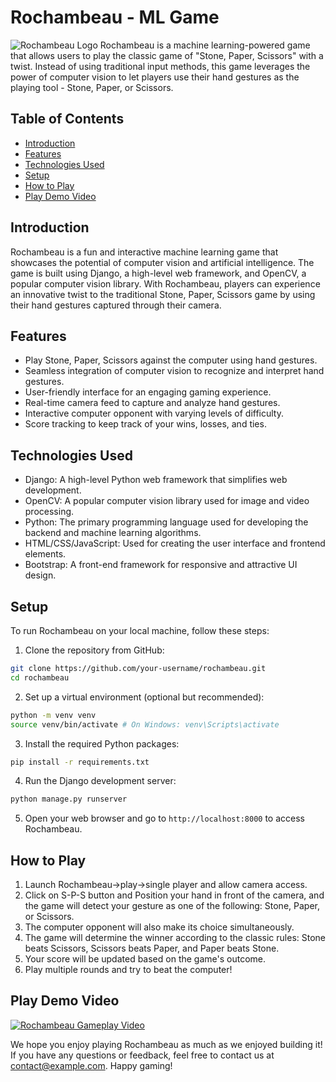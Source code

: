 # Rochambeau - ML Game

![Rochambeau Logo](https://user-images.githubusercontent.com/88606859/255312709-2b886e88-ade9-4352-93d5-42ce5fe04755.png)
Rochambeau is a machine learning-powered game that allows users to play the classic game of "Stone, Paper, Scissors" with a twist. Instead of using traditional input methods, this game leverages the power of computer vision to let players use their hand gestures as the playing tool - Stone, Paper, or Scissors.

## Table of Contents

- [Introduction](#introduction)
- [Features](#features)
- [Technologies Used](#technologies-used)
- [Setup](#setup)
- [How to Play](#how-to-play)
- [Play Demo Video](#play-demo-video)
## Introduction

Rochambeau is a fun and interactive machine learning game that showcases the potential of computer vision and artificial intelligence. The game is built using Django, a high-level web framework, and OpenCV, a popular computer vision library. With Rochambeau, players can experience an innovative twist to the traditional Stone, Paper, Scissors game by using their hand gestures captured through their camera.

## Features

- Play Stone, Paper, Scissors against the computer using hand gestures.
- Seamless integration of computer vision to recognize and interpret hand gestures.
- User-friendly interface for an engaging gaming experience.
- Real-time camera feed to capture and analyze hand gestures.
- Interactive computer opponent with varying levels of difficulty.
- Score tracking to keep track of your wins, losses, and ties.

## Technologies Used

- Django: A high-level Python web framework that simplifies web development.
- OpenCV: A popular computer vision library used for image and video processing.
- Python: The primary programming language used for developing the backend and machine learning algorithms.
- HTML/CSS/JavaScript: Used for creating the user interface and frontend elements.
- Bootstrap: A front-end framework for responsive and attractive UI design.

## Setup

To run Rochambeau on your local machine, follow these steps:

1. Clone the repository from GitHub:
```bash
git clone https://github.com/your-username/rochambeau.git
cd rochambeau
```

2. Set up a virtual environment (optional but recommended):

```bash
python -m venv venv
source venv/bin/activate # On Windows: venv\Scripts\activate
```

3. Install the required Python packages:

```bash
pip install -r requirements.txt
```

4. Run the Django development server:

```bash
python manage.py runserver
```

5. Open your web browser and go to `http://localhost:8000` to access Rochambeau.

## How to Play

1. Launch Rochambeau->play->single player and allow camera access.
2. Click on S-P-S button and Position your hand in front of the camera, and the game will detect your gesture as one of the following: Stone, Paper, or Scissors.
3. The computer opponent will also make its choice simultaneously.
4. The game will determine the winner according to the classic rules: Stone beats Scissors, Scissors beats Paper, and Paper beats Stone.
5. Your score will be updated based on the game's outcome.
6. Play multiple rounds and try to beat the computer!


## Play Demo Video
[![Rochambeau Gameplay Video](https://drive.google.com/file/d/17tXTE45emyYsmdL7iRpiV71gkHCC24Uz/view?usp=sharing)](https://drive.google.com/file/d/1Om4vI_Qnx3DLmEaqOr21wq3UyoU79tTr/view?usp=sharing)

We hope you enjoy playing Rochambeau as much as we enjoyed building it! If you have any questions or feedback, feel free to contact us at [contact@example.com](mailto:b520031@iiit-bh.ac.in). Happy gaming!
